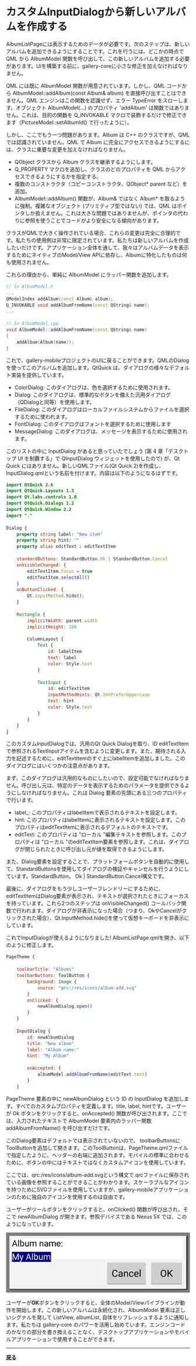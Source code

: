 # カスタムInputDialogから新しいアルバムを作成する

AlbumListPageには表示するためのデータが必要です。次のステップは、新しいアルバムを追加できるようにすることです。これを行うには、どこかの時点で QML から AlbumModel 関数を呼び出して、この新しいアルバムを追加する必要があります。UIを構築する前に、gallery-coreに小さな修正を加えなければなりません。

QML には既に AlbumModel 関数が用意されています。しかし、QML コードから AlbumModel::addAlbum(const Album& album) を直接呼び出すことはできません。QML エンジンはこの関数を認識せず、エラー TypeError をスローします。オブジェクト AlbumModel(...) のプロパティ 'addAlbum' は関数ではありません。これは、目的の関数を Q_INVOKABLE マクロで装飾するだけで修正できます（PictureModel::setAlbumId() で行ったように）。

しかし、ここでもう一つ問題があります。Album は C++ のクラスですが、QML では認識されていません。QML で Album に完全にアクセスできるようにするには、クラスに重要な変更を加えなければなりません。

* QObject クラスから Album クラスを継承するようにします。
* Q_PROPERTY マクロを追加し、クラスのどのプロパティを QML からアクセスできるようにするかを指定する。
* 複数のコンストラクタ（コピーコンストラクタ、QObject* parent など）を追加。
* AlbumModel::addAlbum() 関数が、Album& ではなく Album* を取るように強制。複雑なオブジェクト (プリミティブ型ではない) では、QML はポインタしか扱えません。これは大きな問題ではありませんが、ポインタの代わりに参照を使うことでコードがより安全になる傾向があります。

クラスがQMLで大きく操作されている場合、これらの変更は完全に合理的です。私たちの使用例は非常に限定されています。私たちは新しいアルバムを作成したいだけです。アプリケーション全体を通して、我々はアルバムデータを表示するためにネイティブのModel/View APIに依存し、Albumに特化したものは何も使用されません。

これらの理由から、単純に AlbumModel にラッパー関数を追加します。

```C++
// In AlbumModel.h
...
QModelIndex addAlbum(const Album& album);
Q_INVOKABLE void addAlbumFromName(const QString& name);
...

// In AlbumModel.cpp
void AlbumModel::addAlbumFromName(const QString& name)
{
    addAlbum(Album(name));
}
```

これで、gallery-mobileプロジェクトのUIに戻ることができます。QMLのDialogを使ってこのアルバムを追加します。QtQuick は、ダイアログの様々なデフォルト実装を提供しています。

* ColorDialog: このダイアログは、色を選択するために使用されます。
* Dialog: このダイアログは、標準的なボタンを備えた汎用ダイアログ（QDialogと同等）を使用します。
* FileDialog: このダイアログはローカルファイルシステムからファイルを選択するために使われます。
* FontDialog: このダイアログはフォントを選択するために使用します
* MessageDialog: このダイアログは、メッセージを表示するために使用されます。

このリストの中に InputDialog があると思っていたでしょう (第 4 章「デスクトップ UI を制覇する」で QInputDialog ウィジェットを使用したので) が、Qt Quick にはありません。新しいQMLファイル(Qt Quick 2)を作成し、InputDialog.qmlという名前を付けます。内容は以下のようになるはずです。

```QML
import QtQuick 2.6
import QtQuick.Layouts 1.3
import Qt.labs.controls 1.0
import QtQuick.Dialogs 1.2
import QtQuick.Window 2.2
import "."

Dialog {
    property string label: "New item"
    property string hint: ""
    property alias editText : editTextItem

    standardButtons: StandardButton.Ok | StandardButton.Cancel
    onVisibleChanged: {
        editTextItem.focus = true
        editTextItem.selectAll()
    }
    onButtonClicked: {
        Qt.inputMethod.hide();
    }

    Rectangle {
        implicitWidth: parent.width
        implicitHeight: 100

        ColumnLayout {
            Text {
                id: labelItem
                text: label
                color: Style.text
            }

            TextInput {
                id: editTextItem
                inputMethodHints: Qt.ImhPreferUppercase
                text: hint
                color: Style.text
            }
        }
    }
}
```

このカスタムInputDialogでは、汎用のQt Quick Dialogを取り、ID editTextItemで参照されるTextInputアイテムを含むように変更します。また、期待される入力を記述するために、editTextItemのすぐ上にlabelItemを追加しました。このダイアログにはいくつかの注意点があります。

まず、このダイアログは汎用的なものにしたいので、設定可能でなければなりません。呼び出し元は、特定のデータを表示するためのパラメータを提供できるようにしなければなりません。これは Dialog 要素の先頭にある三つのプロパティで行います。

* label_: このプロパティはlabelItemで表示されるテキストを設定します。
* hint: このプロパティはlabelItemに表示されるテキストを設定します。このプロパティはeditTextItemに表示されるデフォルトのテキストです。
* editText: このプロパティは "ローカル "編集テキストを参照します。このプロパティは "ローカル "のeditTextItem要素を参照します。これは、ダイアログが閉じられたときに呼び出し元が値を取得できるようにします。

また、Dialog要素を設定することで、プラットフォームボタンを自動的に使用して、StandardButtonsを使用してダイアログの検証やキャンセルを行うようにしています。StandardButton。 
Ok | StandardButton.Cancel構文です。

最後に、ダイアログをもう少しユーザーフレンドリーにするために、editTextItemはDialog要素が表示され、テキストが選択されたときにフォーカスを持っています。これら2つのステップは onVisibleChanged() コールバック関数で行われます。ダイアログが非表示になった場合（つまり、OkやCancelがクリックされた場合）、Qt.InputMethod.hide()を使って仮想キーボードを非表示にしています。

これでInputDialogが使えるようになりました! AlbumListPage.qmlを開き、以下のように修正します。

```QML
PageTheme {

    toolbarTitle: "Albums"
    toolbarButtons: ToolButton {
        background: Image {
            source: "qrc:/res/icons/album-add.svg"
        }
        onClicked: {
            newAlbumDialog.open()
        }
    }

    InputDialog {
        id: newAlbumDialog
        title: "New album"
        label: "Album name:"
        hint: "My Album"

        onAccepted: {
            albumModel.addAlbumFromName(editText.text)
        }
    }
```

PageTheme 要素の中に newAlbumDialog という ID の InputDialog を追加します。すべてのカスタムプロパティを定義します。title, label, hintです。ユーザーが Ok ボタンをクリックすると、onAccepted() 関数が呼び出されます。ここでは、入力されたテキストで AlbumModel 要素内のラッパー関数 addAlbumFromName() を呼び出すだけです。

このDialog要素はデフォルトでは表示されていないので、 toolbarButtonsにToolButtonを追加して開きます。このToolButtonは、PageTheme.qmlファイルで指定したように、ヘッダーの右端に追加されます。モバイルの標準に合わせるために、ボタンの中にはテキストではなくカスタムアイコンを使用しています。

ここでは、qrc:/res/icons/album-add.svgという構文で.qrcファイルに保存されている画像を参照することができることがわかります。スケーラブルなアイコンを持つためにSVGファイルを使用していますが、gallery-mobileアプリケーションのために独自のアイコンを使用するのは自由です。

ユーザーがツールボタンをクリックすると、onClicked() 関数が呼び出され、そこで newAlbumDialog が開きます。参照デバイスである Nexus 5X では、このようになっています。

![image](img/8.png)

ユーザーが**OK**ボタンをクリックすると、全体のModel/Viewパイプラインが動作を開始します。この新しいアルバムは永続化され、AlbumModel 要素は正しいシグナルを発して ListView, albumList, 自体をリフレッシュするように通知します。私たちは gallery-core のパワーを活用し始めています。エンジンコードのかなりの部分を書き換えることなく、デスクトップアプリケーションやモバイルアプリケーションで使用することができます。

***

**[戻る](../index.html)**
